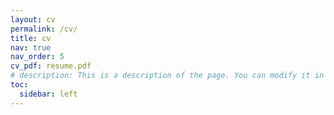 ```yaml
---
layout: cv
permalink: /cv/
title: cv
nav: true
nav_order: 5
cv_pdf: resume.pdf
# description: This is a description of the page. You can modify it in '_pages/cv.md'. You can also change or remove the top pdf download button.
toc:
  sidebar: left
---
```

